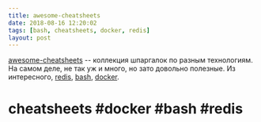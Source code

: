 ```yaml
---
title: awesome-cheatsheets
date: 2018-08-16 12:20:02
tags: [bash, cheatsheets, docker, redis]
layout: post
---
```


[awesome-cheatsheets](https://github.com/LeCoupa/awesome-cheatsheets) -- коллекция шпаргалок по разным технологиям. На самом деле, не так уж и много, но зато довольно полезные. Из интересного, [redis](https://github.com/LeCoupa/awesome-cheatsheets/blob/master/databases/redis.sh), [bash](https://github.com/LeCoupa/awesome-cheatsheets/blob/master/languages/bash.sh), [docker](https://github.com/LeCoupa/awesome-cheatsheets/blob/master/tools/docker.sh).

# cheatsheets #docker #bash #redis
